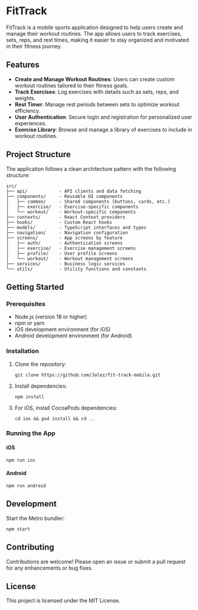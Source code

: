 # FitTrack

FitTrack is a mobile sports application designed to help users create and manage their workout routines. The app allows users to track exercises, sets, reps, and rest times, making it easier to stay organized and motivated in their fitness journey.

## Features

- **Create and Manage Workout Routines**: Users can create custom workout routines tailored to their fitness goals.
- **Track Exercises**: Log exercises with details such as sets, reps, and weights.
- **Rest Timer**: Manage rest periods between sets to optimize workout efficiency.
- **User Authentication**: Secure login and registration for personalized user experiences.
- **Exercise Library**: Browse and manage a library of exercises to include in workout routines.

## Project Structure

The application follows a clean architecture pattern with the following structure:

```
src/
├── api/            - API clients and data fetching
├── components/     - Reusable UI components
│   ├── common/     - Shared components (buttons, cards, etc.)
│   ├── exercise/   - Exercise-specific components
│   └── workout/    - Workout-specific components
├── contexts/       - React Context providers
├── hooks/          - Custom React hooks
├── models/         - TypeScript interfaces and types
├── navigation/     - Navigation configuration
├── screens/        - App screens by feature
│   ├── auth/       - Authentication screens
│   ├── exercise/   - Exercise management screens
│   ├── profile/    - User profile screens
│   └── workout/    - Workout management screens
├── services/       - Business logic services
└── utils/          - Utility functions and constants
```

## Getting Started

### Prerequisites

- Node.js (version 18 or higher)
- npm or yarn
- iOS development environment (for iOS)
- Android development environment (for Android)

### Installation

1. Clone the repository:
   ```
   git clone https://github.com/Jalez/fit-track-mobile.git
   ```

2. Install dependencies:
   ```
   npm install
   ```
   
3. For iOS, install CocoaPods dependencies:
   ```
   cd ios && pod install && cd ..
   ```

### Running the App

#### iOS
```
npm run ios
```

#### Android
```
npm run android
```

## Development

Start the Metro bundler:
```
npm start
```

## Contributing

Contributions are welcome! Please open an issue or submit a pull request for any enhancements or bug fixes.

## License

This project is licensed under the MIT License.
